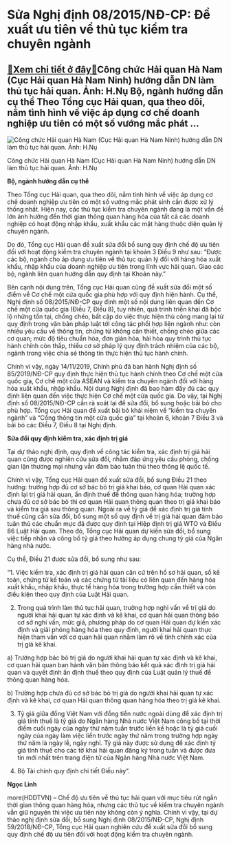 Sửa Nghị định 08/2015/NĐ-CP: Đề xuất ưu tiên về thủ tục kiểm tra chuyên ngành
=============================================================================

[:gift:Xem chi tiết ở đây:gift:](https://hddtvn.com/sua-nghi-dinh-08-2015-nd-cp-de-xuat-uu-tien-ve-thu-tuc-kiem-tra-chuyen-nganh-2/)Công chức Hải quan Hà Nam (Cục Hải quan Hà Nam Ninh) hướng dẫn DN làm thủ tục hải quan. Ảnh: H.Nụ Bộ, ngành hướng dẫn cụ thể Theo Tổng cục Hải quan, qua theo dõi, nắm tình hình về việc áp dụng cơ chế doanh nghiệp ưu tiên có một số vướng mắc phát …
-------------------------------------------------------------------------------------------------------------------------------------------------------------------------------------------------------------------------------------------------------





![Công chức Hải quan Hà Nam (Cục Hải quan Hà Nam Ninh) hướng dẫn DN làm thủ tục hải quan. 	Ảnh: H.Nụ](https://hddtvn.com/wp-content/uploads/2021/01/1751_10-5459_4-_4236_183.jpg "Công chức Hải quan Hà Nam (Cục Hải quan Hà Nam Ninh) hướng dẫn DN làm thủ tục hải quan. 	Ảnh: H.Nụ")


Công chức Hải quan Hà Nam (Cục Hải quan Hà Nam Ninh) hướng dẫn DN làm thủ tục hải quan. Ảnh: H.Nụ



**Bộ, ngành hướng dẫn cụ thể**


Theo Tổng cục Hải quan, qua theo dõi, nắm tình hình về việc áp dụng cơ chế doanh nghiệp ưu tiên có một số vướng mắc phát sinh cần được xử lý thống nhất. Hiện nay, các thủ tục kiểm tra chuyên ngành đang là một vấn đề lớn ảnh hưởng đến thời gian thông quan hàng hóa của tất cả các doanh nghiệp có hoạt động nhập khẩu, xuất khẩu các mặt hàng thuộc diện quản lý chuyên ngành.


Do đó, Tổng cục Hải quan đề xuất sửa đổi bổ sung quy định chế độ ưu tiên đối với hoạt động kiểm tra chuyên ngành tại khoản 3 Điều 9 như sau: “Được các bộ, ngành cho áp dụng ưu tiên về thủ tục quản lý đối với hàng hóa xuất khẩu, nhập khẩu của doanh nghiệp ưu tiên trong lĩnh vực hải quan. Giao các bộ, ngành liên quan hướng dẫn quy định tại Khoản này.”


Bên cạnh nội dung trên, Tổng cục Hải quan cũng đề xuất sửa đổi một số điểm về Cơ chế một cửa quốc gia phù hợp với quy định hiện hành. Cụ thể, Nghị định số 08/2015/NĐ-CP quy định một số nội dung liên quan đến Cơ chế một cửa quốc gia (Điều 7, Điều 8), tuy nhiên, quá trình triển khai đã bộc lộ những tồn tại, chồng chéo, bất cập do việc thực hiện thủ công mang lại từ quy định trong văn bản pháp luật tới công tác phối hợp liên ngành như: còn nhiều yêu cầu về thông tin, chứng từ không cần thiết, chồng chéo giữa các cơ quan; mức độ tiêu chuẩn hóa, đơn giản hóa, hài hòa quy trình thủ tục hành chính còn thấp, thiếu cơ sở pháp lý quy định trách nhiệm của các bộ, ngành trong việc chia sẻ thông tin thực hiện thủ tục hành chính.


Chính vì vậy, ngày 14/11/2019, Chính phủ đã ban hành Nghị định số 85/2019/NĐ-CP quy định thực hiện thủ tục hành chính theo Cơ chế một cửa quốc gia, Cơ chế một cửa ASEAN và kiểm tra chuyên ngành đối với hàng hóa xuất khẩu, nhập khẩu. Nội dung Nghị định đã bao hàm đầy đủ các quy định liên quan đến việc thực hiện Cơ chế một cửa quốc gia. Do vậy, tại Nghị định số 08/2015/NĐ-CP cần rà soát lại để sửa đổi, bổ sung hoặc bãi bỏ cho phù hợp. Tổng cục Hải quan đề xuất bãi bỏ khái niệm về “kiểm tra chuyên ngành” và “Cổng thông tin một cửa quốc gia” tại khoản 6, khoản 7 Điều 3 và bãi bỏ các Điều 7, Điều 8 tại Nghị định.


**Sửa đổi quy định kiểm tra, xác định trị giá**


Tại dự thảo nghị định, quy định về công tác kiểm tra, xác định trị giá hải quan cũng được nghiên cứu sửa đổi, nhằm đáp ứng yêu cầu phòng, chống gian lận thương mại nhưng vẫn đảm bảo tuân thủ theo thông lệ quốc tế.


Chính vì vậy, Tổng cục Hải quan đề xuất sửa đổi, bổ sung Điều 21 theo hướng: trường hợp đủ cơ sở bác bỏ trị giá khai báo, cơ quan Hải quan xác định lại trị giá hải quan, ấn định thuế để thông quan hàng hóa; trường hợp chưa đủ cơ sở bác bỏ thì cơ quan Hải quan thông quan theo trị giá khai báo và kiểm tra giá sau thông quan. Ngoài ra về tỷ giá để xác định trị giá tính thuế cũng cần sửa đổi, bổ sung một số quy định về trị giá hải quan đảm bảo tuân thủ các chuẩn mực đã được quy định tại Hiệp định trị giá WTO và Điều 86 Luật Hải quan. Theo đó, Tổng cục Hải quan dự kiến sửa đổi, bổ sung việc tiếp nhận và công bố tỷ giá theo hướng áp dụng chung tỷ giá của Ngân hàng nhà nước.


Cụ thể, Điều 21 được sửa đổi, bổ sung như sau:


“1. Việc kiểm tra, xác định trị giá hải quan căn cứ trên hồ sơ hải quan, sổ kế toán, chứng từ kế toán và các chứng từ tài liệu có liên quan đến hàng hóa xuất khẩu, nhập khẩu, thực tế hàng hóa trong trường hợp cần thiết và còn điều kiện theo quy định của Luật Hải quan.


2. Trong quá trình làm thủ tục hải quan, trường hợp nghi vấn về trị giá do người khai hải quan tự xác định và kê khai, cơ quan hải quan thông báo cơ sở nghi vấn, mức giá, phương pháp do cơ quan Hải quan dự kiến xác định và giải phóng hàng hóa theo quy định, người khai hải quan thực hiện tham vấn với cơ quan hải quan nhằm làm rõ về tính chính xác của trị giá kê khai.


a) Trường hợp bác bỏ trị giá do người khai hải quan tự xác định và kê khai, cơ quan hải quan ban hành văn bản thông báo kết quả xác định trị giá hải quan và quyết định ấn định thuế theo quy định của Luật quản lý thuế để thông quan hàng hóa.


b) Trường hợp chưa đủ cơ sở bác bỏ trị giá do người khai hải quan tự xác định và kê khai, cơ quan Hải quan thông quan hàng hóa theo trị giá kê khai.


3. Tỷ giá giữa đồng Việt Nam với đồng tiền nước ngoài dùng để xác định trị giá tính thuế là tỷ giá do Ngân hàng Nhà nước Việt Nam công bố tại thời điểm cuối ngày của ngày thứ năm tuần trước liền kề hoặc là tỷ giá cuối ngày của ngày làm việc liền trước ngày thứ năm trong trường hợp ngày thứ năm là ngày lễ, ngày nghỉ. Tỷ giá này được sử dụng để xác định tỷ giá tính thuế cho các tờ khai hải quan đăng ký trong tuần và được đưa tin mới nhất trên trang điện tử của Ngân hàng Nhà nước Việt Nam.


4. Bộ Tài chính quy định chi tiết Điều này”.




**Ngọc Linh**



more(HDDTVN) – Chế độ ưu tiên về thủ tục hải quan với mục tiêu rút ngắn thời gian thông quan hàng hóa, nhưng các thủ tục về kiểm tra chuyên ngành vẫn giữ nguyên thì việc ưu tiên này không còn ý nghĩa. Chính vì vậy, tại dự thảo nghị định sửa đổi, bổ sung Nghị định 08/2015/NĐ-CP, Nghị định 59/2018/NĐ-CP, Tổng cục Hải quan nghiên cứu đề xuất sửa đổi bổ sung quy định chế độ ưu tiên đối với hoạt động kiểm tra chuyên ngành.


